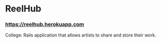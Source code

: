 # ReelHub
### https://reelhub.herokuapp.com

College: Rails application that allows artists to share and store their work.
